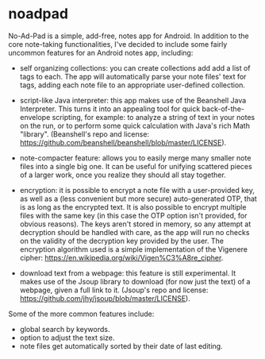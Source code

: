 # noadpad
No-Ad-Pad is a simple, add-free, notes app for Android. In addition to the core note-taking functionalities, 
I've decided to include some fairly uncommon features for an Android notes app, including:

- self organizing collections: you can create collections add add a list of tags to each.
 The app will automatically parse your note files' text for tags, adding each note 
 file to an appropriate user-defined collection.
 
- script-like Java interpreter: this app makes use of the Beanshell Java Interpreter. This turns 
it into an appealing tool for quick back-of-the-envelope scripting, for example: 
to analyze a string of text in your notes  on the run, or to perform some quick 
calculation with Java's rich Math "library". (Beanshell's repo and license: https://github.com/beanshell/beanshell/blob/master/LICENSE).

- note-compacter feature: allows you to easily merge many smaller note files into a single big one. It can be useful
for unifying scattered pieces of a larger work, once you realize they should all stay together.

- encryption: it is possible to encrypt a note file with a user-provided key, as well as a (less convenient but more secure) auto-generated OTP, that is as long 
as the encrypted text. It is also possible to encrypt multiple files with the same key (in this case the OTP option isn't provided, for obvious reasons). The keys aren't stored in memory, so any attempt at decryption should be handled with care, as the app will run no checks on the validity of the decryption key provided
by the user. The encryption algorithm used is a simple implementation of the Vigenere cipher: https://en.wikipedia.org/wiki/Vigen%C3%A8re_cipher.

- download text from a webpage: this feature is still experimental. It makes use of the Jsoup library to
download (for now just the text) of a webpage, given a full link to it. (Jsoup's repo and license: https://github.com/jhy/jsoup/blob/master/LICENSE).


Some of the more common features include:

- global search by keywords.
- option to adjust the text size.
- note files get automatically sorted by their date of last editing.

